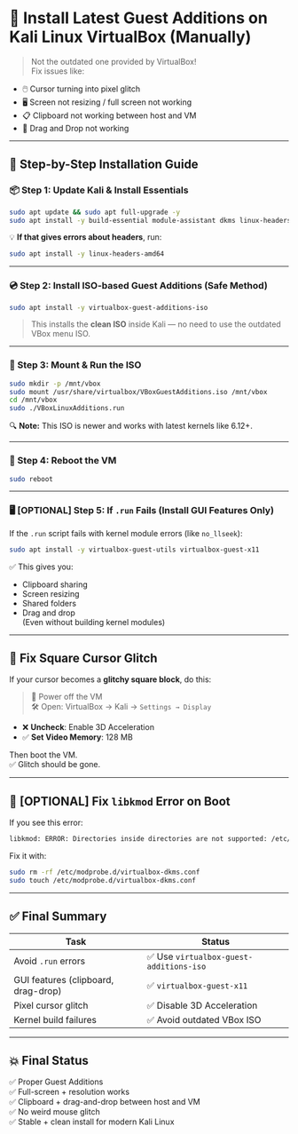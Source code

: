 
# 🧩 Install Latest Guest Additions on Kali Linux VirtualBox (Manually)

> Not the outdated one provided by VirtualBox!  
Fix issues like:
- 🖱️ Cursor turning into pixel glitch
- 🖥️ Screen not resizing / full screen not working
- 📋 Clipboard not working between host and VM
- 📂 Drag and Drop not working

---

## 🧩 Step-by-Step Installation Guide

### 📦 Step 1: Update Kali & Install Essentials
```bash
sudo apt update && sudo apt full-upgrade -y
sudo apt install -y build-essential module-assistant dkms linux-headers-$(uname -r)
```

💡 **If that gives errors about headers**, run:
```bash
sudo apt install -y linux-headers-amd64
```

---

### 💿 Step 2: Install ISO-based Guest Additions (Safe Method)
```bash
sudo apt install -y virtualbox-guest-additions-iso
```
> This installs the **clean ISO** inside Kali — no need to use the outdated VBox menu ISO.

---

### 🔧 Step 3: Mount & Run the ISO
```bash
sudo mkdir -p /mnt/vbox
sudo mount /usr/share/virtualbox/VBoxGuestAdditions.iso /mnt/vbox
cd /mnt/vbox
sudo ./VBoxLinuxAdditions.run
```

🔍 **Note:** This ISO is newer and works with latest kernels like 6.12+.

---

### 🔁 Step 4: Reboot the VM
```bash
sudo reboot
```

---

### 🖥️ [OPTIONAL] Step 5: If `.run` Fails (Install GUI Features Only)
If the `.run` script fails with kernel module errors (like `no_llseek`):

```bash
sudo apt install -y virtualbox-guest-utils virtualbox-guest-x11
```

✅ This gives you:
- Clipboard sharing
- Screen resizing
- Shared folders
- Drag and drop  
(Even without building kernel modules)

---

## 🧠 Fix Square Cursor Glitch

If your cursor becomes a **glitchy square block**, do this:

> 🛑 Power off the VM  
> 🛠️ Open: VirtualBox → Kali → `Settings → Display`

- ❌ **Uncheck**: Enable 3D Acceleration  
- ✅ **Set Video Memory**: 128 MB  

Then boot the VM.  
✅ Glitch should be gone.

---

## 🔧 [OPTIONAL] Fix `libkmod` Error on Boot

If you see this error:
```bash
libkmod: ERROR: Directories inside directories are not supported: /etc/modprobe.d/virtualbox-dkms.conf
```

Fix it with:
```bash
sudo rm -rf /etc/modprobe.d/virtualbox-dkms.conf
sudo touch /etc/modprobe.d/virtualbox-dkms.conf
```

---

## ✅ Final Summary

| Task                         | Status                           |
|-----------------------------|----------------------------------|
| Avoid `.run` errors         | ✅ Use `virtualbox-guest-additions-iso` |
| GUI features (clipboard, drag-drop) | ✅ `virtualbox-guest-x11`       |
| Pixel cursor glitch         | ✅ Disable 3D Acceleration        |
| Kernel build failures       | ✅ Avoid outdated VBox ISO        |

---

## 💥 Final Status

✅ Proper Guest Additions  
✅ Full-screen + resolution works  
✅ Clipboard + drag-and-drop between host and VM  
✅ No weird mouse glitch  
✅ Stable + clean install for modern Kali Linux  

